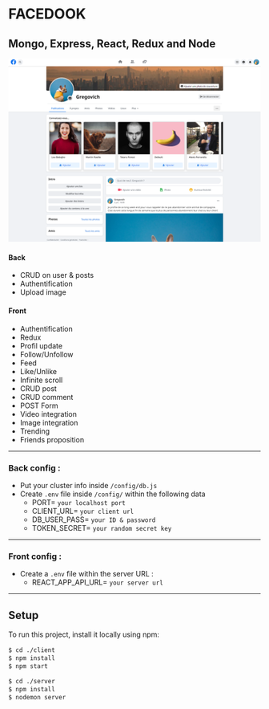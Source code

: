 # FACEDOOK

## Mongo, Express, React, Redux and Node

![Screenchot-preview](./client/public/assets/preview/preview.png)

#### Back

-   CRUD on user & posts
-   Authentification
-   Upload image

#### Front

-   Authentification
-   Redux
-   Profil update
-   Follow/Unfollow
-   Feed
-   Like/Unlike
-   Infinite scroll
-   CRUD post
-   CRUD comment
-   POST Form
-   Video integration
-   Image integration
-   Trending
-   Friends proposition

---

### Back config :

-   Put your cluster info inside `/config/db.js`
-   Create `.env` file inside `/config/` within the following data
    -   PORT= `your localhost port`
    -   CLIENT_URL= `your client url`
    -   DB_USER_PASS= `your ID & password`
    -   TOKEN_SECRET= `your random secret key`

---

### Front config :

-   Create a `.env` file within the server URL :
    -   REACT_APP_API_URL= `your server url`

---

## Setup

To run this project, install it locally using npm:

```
$ cd ./client
$ npm install
$ npm start
```

```
$ cd ./server
$ npm install
$ nodemon server
```

